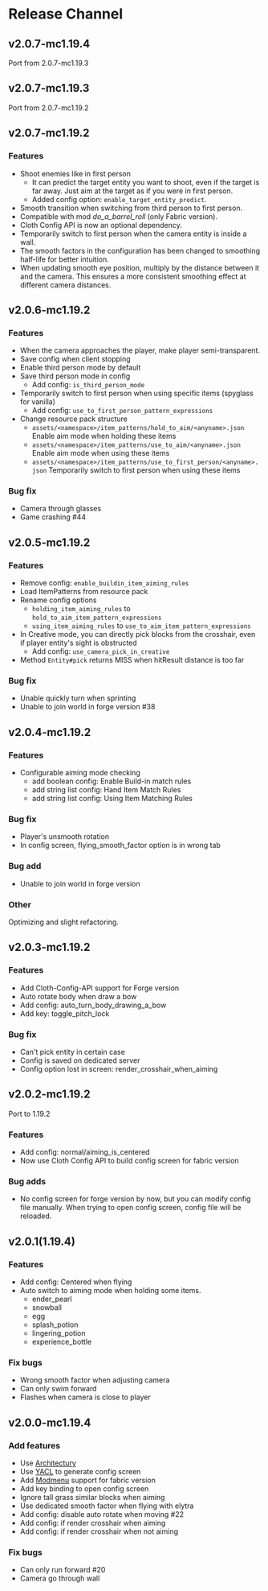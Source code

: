# Release Channel

## v2.0.7-mc1.19.4

Port from 2.0.7-mc1.19.3

## v2.0.7-mc1.19.3

Port from 2.0.7-mc1.19.2

## v2.0.7-mc1.19.2

### Features

* Shoot enemies like in first person
  * It can predict the target entity you want to shoot, even if the target is far away. Just aim at the target as if you were in first person.
  * Added config option: `enable_target_entity_predict`.
* Smooth transition when switching from third person to first person.
* Compatible with mod _do_a_barrel_roll_ (only Fabric version).
* Cloth Config API is now an optional dependency.
* Temporarily switch to first person when the camera entity is inside a wall.
* The smooth factors in the configuration has been changed to smoothing half-life for better intuition.
* When updating smooth eye position, multiply by the distance between it and the camera. This ensures a more consistent smoothing effect at different camera distances.

## v2.0.6-mc1.19.2

### Features

* When the camera approaches the player, make player semi-transparent.
* Save config when client stopping
* Enable third person mode by default
* Save third person mode in config
  * Add config: `is_third_person_mode`
* Temporarily switch to first person when using specific items (spyglass for vanilla)
  * Add config: `use_to_first_person_pattern_expressions`
* Change resource pack structure
  * `assets/<namespace>/item_patterns/hold_to_aim/<anyname>.json` Enable aim mode when holding these items
  * `assets/<namespace>/item_patterns/use_to_aim/<anyname>.json` Enable aim mode when using these items
  * `assets/<namespace>/item_patterns/use_to_first_person/<anyname>.json` Temporarily switch to first person when using these items

### Bug fix

* Camera through glasses
* Game crashing #44

## v2.0.5-mc1.19.2

### Features

* Remove config: `enable_buildin_item_aiming_rules`
* Load ItemPatterns from resource pack
* Rename config options
  *  `holding_item_aiming_rules` to `hold_to_aim_item_pattern_expressions`
  *  `using_item_aiming_rules` to `use_to_aim_item_pattern_expressions`
* In Creative mode, you can directly pick blocks from the crosshair, even if player entity's sight is obstructed
  * Add config: `use_camera_pick_in_creative`
* Method `Entity#pick` returns MISS when hitResult distance is too far

### Bug fix

* Unable quickly turn when sprinting
* Unable to join world in forge version #38

## v2.0.4-mc1.19.2

### Features

* Configurable aiming mode checking
  * add boolean config: Enable Build-in match rules
  * add string list config: Hand Item Match Rules
  * add string list config: Using Item Matching Rules

### Bug fix

* Player's unsmooth rotation
* In config screen, flying_smooth_factor option is in wrong tab

### Bug add

* Unable to join world in forge version

### Other

Optimizing and slight refactoring.

## v2.0.3-mc1.19.2

### Features

* Add Cloth-Config-API support for Forge version
* Auto rotate body when draw a bow
* Add config: auto_turn_body_drawing_a_bow
* Add key: toggle_pitch_lock

### Bug fix

* Can't pick entity in certain case
* Config is saved on dedicated server
* Config option lost in screen: render_crosshair_when_aiming

## v2.0.2-mc1.19.2

Port to 1.19.2

### Features

* Add config: normal/aiming_is_centered
* Now use Cloth Config API to build config screen for fabric version

### Bug adds

* No config screen for forge version by now, but you can modify config file manually. When trying to open config screen, config file will be reloaded.

## v2.0.1(1.19.4)

### Features

* Add config: Centered when flying
* Auto switch to aiming mode when holding some items.
  * ender_pearl
  * snowball
  * egg
  * splash_potion
  * lingering_potion
  * experience_bottle

### Fix bugs

* Wrong smooth factor when adjusting camera
* Can only swim forward
* Flashes when camera is close to player

## v2.0.0-mc1.19.4

### Add features
* Use [Architectury](https://github.com/architectury/architectury-api)
* Use [YACL](https://github.com/isXander/YetAnotherConfigLib) to generate config screen
* Add [Modmenu](https://github.com/TerraformersMC/ModMenu) support for fabric version
* Add key binding to open config screen
* Ignore tall grass similar blocks when aiming
* Use dedicated smooth factor when flying with elytra
* Add config: disable auto rotate when moving #22
* Add config: if render crosshair when aiming
* Add config: if render crosshair when not aiming

### Fix bugs

* Can only run forward #20
* Camera go through wall

